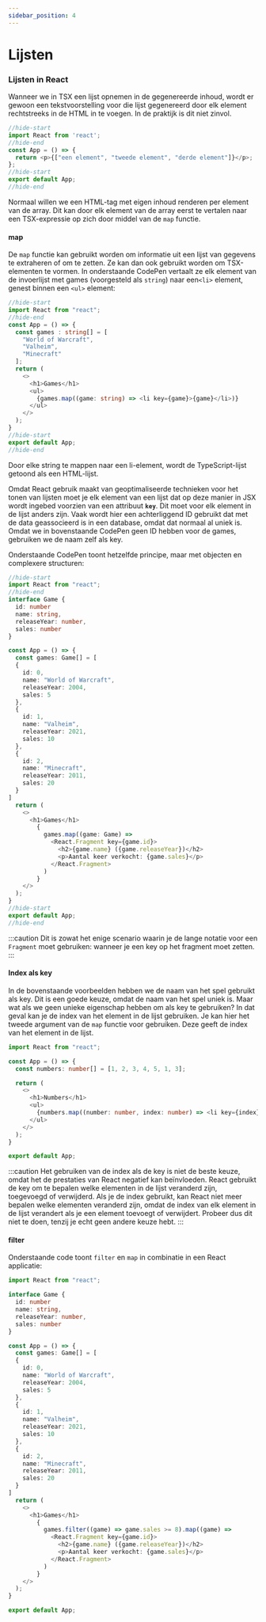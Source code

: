 ```yaml
---
sidebar_position: 4
---
```


# Lijsten

### Lijsten in React

Wanneer we in TSX een lijst opnemen in de gegenereerde inhoud, wordt er gewoon een tekstvoorstelling voor die lijst gegenereerd door elk element rechtstreeks in de HTML in te voegen. In de praktijk is dit niet zinvol.&#x20;

```typescript codesandbox={"template": "react-ts", "filename": "App.tsx"}
//hide-start
import React from 'react';
//hide-end
const App = () => {
  return <p>{["een element", "tweede element", "derde element"]}</p>;
};
//hide-start
export default App;
//hide-end
```

Normaal willen we een HTML-tag met eigen inhoud renderen per element van de array. Dit kan door elk element van de array eerst te vertalen naar een TSX-expressie op zich door middel van de `map` functie.

#### map

De `map` functie kan gebruikt worden om informatie uit een lijst van gegevens te extraheren of om te zetten. Ze kan dan ook gebruikt worden om TSX-elementen te vormen. In onderstaande CodePen vertaalt ze elk element van de invoerlijst met games (voorgesteld als `string`) naar een`<li>` element, genest binnen een `<ul>` element:

```typescript codesandbox={"template": "react-ts", "filename": "App.tsx"}
//hide-start
import React from "react";
//hide-end
const App = () => {
  const games : string[] = [
    "World of Warcraft",
    "Valheim",
    "Minecraft"
  ];
  return (
    <>
      <h1>Games</h1>
      <ul>
        {games.map((game: string) => <li key={game}>{game}</li>)}
      </ul>
    </>
  );
}
//hide-start
export default App;
//hide-end
```

Door elke string te mappen naar een li-element, wordt de TypeScript-lijst getoond als een HTML-lijst.

Omdat React gebruik maakt van geoptimaliseerde technieken voor het tonen van lijsten moet je elk element van een lijst dat op deze manier in JSX wordt ingebed voorzien van een attribuut **`key`**. Dit moet voor elk element in de lijst anders zijn. Vaak wordt hier een achterliggend ID gebruikt dat met de data geassocieerd is in een database, omdat dat normaal al uniek is. Omdat we in bovenstaande CodePen geen ID hebben voor de games, gebruiken we de naam zelf als key.

Onderstaande CodePen toont hetzelfde principe, maar met objecten en complexere structuren:

```typescript codesandbox={"template": "react-ts", "filename": "App.tsx"}
//hide-start
import React from "react";
//hide-end
interface Game {
  id: number
  name: string,
  releaseYear: number,
  sales: number
}

const App = () => {
  const games: Game[] = [
  {
    id: 0,
    name: "World of Warcraft",
    releaseYear: 2004,
    sales: 5
  },
  {
    id: 1,
    name: "Valheim",
    releaseYear: 2021,
    sales: 10
  },
  {
    id: 2,
    name: "Minecraft",
    releaseYear: 2011,
    sales: 20
  }
]
  return (
    <>
      <h1>Games</h1>
        {
          games.map((game: Game) =>
            <React.Fragment key={game.id}>
              <h2>{game.name} ({game.releaseYear})</h2>
              <p>Aantal keer verkocht: {game.sales}</p>
            </React.Fragment>
          )
        }
    </>
  );
}
//hide-start
export default App;
//hide-end
```

:::caution
Dit is zowat het enige scenario waarin je de lange notatie voor een `Fragment` moet gebruiken: wanneer je een key op het fragment moet zetten.
:::

#### Index als key

In de bovenstaande voorbeelden hebben we de naam van het spel gebruikt als key. Dit is een goede keuze, omdat de naam van het spel uniek is. Maar wat als we geen unieke eigenschap hebben om als key te gebruiken? In dat geval kan je de index van het element in de lijst gebruiken. Je kan hier het tweede argument van de `map` functie voor gebruiken. Deze geeft de index van het element in de lijst.

```typescript codesandbox={"template": "react-ts", "filename": "App.tsx"}
import React from "react";

const App = () => {
  const numbers: number[] = [1, 2, 3, 4, 5, 1, 3];

  return (
    <>
      <h1>Numbers</h1>
      <ul>
        {numbers.map((number: number, index: number) => <li key={index}>{number}</li>)}
      </ul>
    </>
  );
}

export default App;
```
:::caution
Het gebruiken van de index als de key is niet de beste keuze, omdat het de prestaties van React negatief kan beïnvloeden. React gebruikt de key om te bepalen welke elementen in de lijst veranderd zijn, toegevoegd of verwijderd. Als je de index gebruikt, kan React niet meer bepalen welke elementen veranderd zijn, omdat de index van elk element in de lijst verandert als je een element toevoegt of verwijdert. Probeer dus dit niet te doen, tenzij je echt geen andere keuze hebt.
:::

#### filter

Onderstaande code toont `filter` en `map` in combinatie in een React applicatie:

```typescript codesandbox={"template": "react-ts", "filename": "App.tsx"}
import React from "react";

interface Game {
  id: number
  name: string,
  releaseYear: number,
  sales: number
}

const App = () => {
  const games: Game[] = [
  {
    id: 0,
    name: "World of Warcraft",
    releaseYear: 2004,
    sales: 5
  },
  {
    id: 1,
    name: "Valheim",
    releaseYear: 2021,
    sales: 10
  },
  {
    id: 2,
    name: "Minecraft",
    releaseYear: 2011,
    sales: 20
  }
]
  return (
    <>
      <h1>Games</h1>
        {
          games.filter((game) => game.sales >= 8).map((game) =>
            <React.Fragment key={game.id}>
              <h2>{game.name} ({game.releaseYear})</h2>
              <p>Aantal keer verkocht: {game.sales}</p>
            </React.Fragment>
          )
        }
    </>
  );
}

export default App;
```